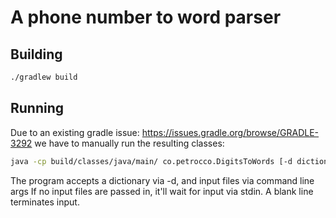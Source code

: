 # A phone number to word parser
## Building
```bash
./gradlew build
```
## Running
Due to an existing gradle issue: https://issues.gradle.org/browse/GRADLE-3292 we have to manually run the resulting classes:
```bash
java -cp build/classes/java/main/ co.petrocco.DigitsToWords [-d dictionary] [filename(s)]
```
The program accepts a dictionary via -d, and input files via command line args
If no input files are passed in, it'll wait for input via stdin. A blank line terminates input.
